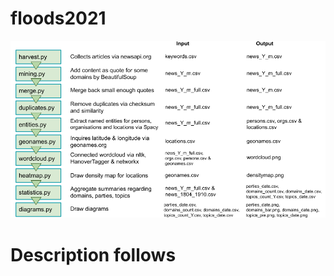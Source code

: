 # floods2021


![workflow](https://github.com/newsWhisperer/floods2021/blob/main/images/workflow.png?raw=true)

# Description follows